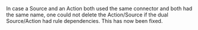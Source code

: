 In case a Source and an Action both used the same connector and both had the same name, one could not delete the Action/Source if the dual Source/Action had rule dependencies.  This has now been fixed.
